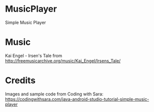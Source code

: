 # MusicPlayer
Simple Music Player

# Music
Kai Engel - Irsen's Tale from http://freemusicarchive.org/music/Kai_Engel/Irsens_Tale/

# Credits
Images and sample code from Coding with Sara: https://codingwithsara.com/java-android-studio-tutorial-simple-music-player



